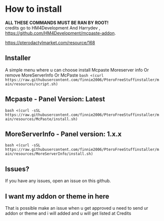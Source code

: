 # How to install
**ALL THESE COMMANDS MUST BE RAN BY ROOT!**  
credits go to HM4Development And Harrydev
, https://github.com/HM4Development/mcpaste-addon.

  https://pterodactylmarket.com/resource/168
  
  
## Installer
A simple menu where u can choose install Mcpaste Moreserver info Or remove MoreServerInfo Or McPaste
`bash <(curl https://raw.githubusercontent.com/finnie2006/PteroFreeStuffinstaller/main/resources/script.sh)`

## Mcpaste - Panel Version: Latest
`bash <(curl -sSL https://raw.githubusercontent.com/finnie2006/PteroFreeStuffinstaller/main/resources/McPaste/install.sh)`

## MoreServerInfo - Panel version: 1.x.x
`bash <(curl -sSL https://raw.githubusercontent.com/finnie2006/PteroFreeStuffinstaller/main/resources/MoreServerInfo/install.sh)`

## Issues?
If you have any issues, open an issue on this github.

## I want my addon or theme in here
That is possible make an issue when u get approved u need to send ur addon or theme and i will added and u will get listed at Credits
